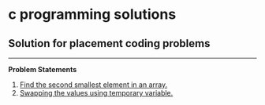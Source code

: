 # c programming solutions

## Solution for placement coding problems

---

**Problem Statements**

1. [Find the second smallest element in an array.](https://github.com/darshanr27/c-programming-solutions/blob/master/code%20solutions/code_1.c)
2. [Swapping the values using temporary variable.](https://github.com/darshanr27/c-programming-solutions/blob/master/code%20solutions/code_2.c)

